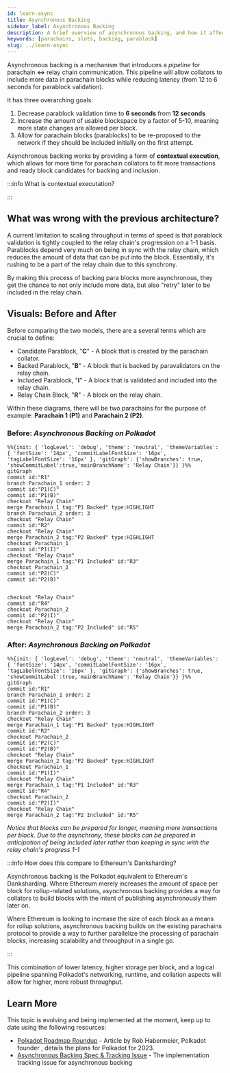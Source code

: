 ```yaml
---
id: learn-async
title: Asynchronous Backing
sidebar_label: Asynchronous Backing
description: A brief overview of asynchronous backing, and how it affects Polkadot's scalability.
keywords: [parachains, slots, backing, parablock]
slug: ../learn-async
---
```


Asynchronous backing is a mechanism that introduces a _pipeline_ for parachain **<->** relay chain
communication. This pipeline will allow collators to include more data in parachain blocks while
reducing latency (from 12 to 6 seconds for parablock validation).

It has three overarching goals:

1. Decrease parablock validation time to **6 seconds** from **12 seconds**
2. Increase the amount of usable blockspace by a factor of 5-10, meaning more state changes are
   allowed per block.
3. Allow for parachain blocks (parablocks) to be re-proposed to the network if they should be
   included initially on the first attempt.

Asynchronous backing works by providing a form of **contextual execution**, which allows for more
time for parachain collators to fit more transactions and ready block candidates for backing and
inclusion.

:::info What is contextual executation?

:::

## What was wrong with the previous architecture?

A current limitation to scaling throughput in terms of speed is that parablock validation is tightly
coupled to the relay chain's progression on a 1-1 basis. Parablocks depend very much on being in
sync with the relay chain, which reduces the amount of data that can be put into the block.
Essentially, it's rushing to be a part of the relay chain due to this synchrony.

By making this process of backing para blocks more asynchronous, they get the chance to not only
include more data, but also "retry" later to be included in the relay chain.

## Visuals: Before and After

Before comparing the two models, there are a several terms which are crucial to define:

- Candidate Parablock, "**C**" - A block that is created by the parachain collator.
- Backed Parablock, "**B**" - A block that is backed by paravalidators on the relay chain.
- Included Parablock, "**I**" - A block that is validated and included into the relay chain.
- Relay Chain Block, "**R**" - A block on the relay chain.

Within these diagrams, there will be two parachains for the purpose of example: **Parachain 1 (P1)**
and **Parachain 2 (P2)**.

### Before: _Asynchronous Backing on Polkadot_

```mermaid
%%{init: { 'logLevel': 'debug', 'theme': 'neutral', 'themeVariables': { 'fontSize': '14px', 'commitLabelFontSize': '16px', 'tagLabelFontSize': '16px' }, 'gitGraph': {'showBranches': true, 'showCommitLabel':true,'mainBranchName': 'Relay Chain'}} }%%
gitGraph
commit id:"R1"
branch Parachain_1 order: 2
commit id:"P1(C)"
commit id:"P1(B)"
checkout "Relay Chain"
merge Parachain_1 tag:"P1 Backed" type:HIGHLIGHT
branch Parachain_2 order: 3
checkout "Relay Chain"
commit id:"R2"
checkout "Relay Chain"
merge Parachain_2 tag:"P2 Backed" type:HIGHLIGHT
checkout Parachain_1
commit id:"P1(I)"
checkout "Relay Chain"
merge Parachain_1 tag:"P1 Included" id:"R3"
checkout Parachain_2
commit id:"P2(C)"
commit id:"P2(B)"


checkout "Relay Chain"
commit id:"R4"
checkout Parachain_2
commit id:"P2(I)"
checkout "Relay Chain"
merge Parachain_2 tag:"P2 Included" id:"R5"
```

### After: _Asynchronous Backing on Polkadot_

```mermaid
%%{init: { 'logLevel': 'debug', 'theme': 'neutral', 'themeVariables': { 'fontSize': '14px', 'commitLabelFontSize': '16px', 'tagLabelFontSize': '16px' }, 'gitGraph': {'showBranches': true, 'showCommitLabel':true,'mainBranchName': 'Relay Chain'}} }%%
gitGraph
commit id:"R1"
branch Parachain_1 order: 2
commit id:"P1(C)"
commit id:"P1(B)"
branch Parachain_2 order: 3
checkout "Relay Chain"
merge Parachain_1 tag:"P1 Backed" type:HIGHLIGHT
commit id:"R2"
checkout Parachain_2
commit id:"P2(C)"
commit id:"P2(B)"
checkout "Relay Chain"
merge Parachain_2 tag:"P2 Backed" type:HIGHLIGHT
checkout Parachain_1
commit id:"P1(I)"
checkout "Relay Chain"
merge Parachain_1 tag:"P1 Included" id:"R3"
commit id:"R4"
checkout Parachain_2
commit id:"P2(I)"
checkout "Relay Chain"
merge Parachain_2 tag:"P2 Included" id:"R5"
```

_Notice that blocks can be prepared for longer, meaning more transactions per block. Due to the
asynchrony, these blocks can be prepared in anticipation of being included later rather than keeping
in sync with the relay chain's progress 1-1_

:::info How does this compare to Ethereum's Danksharding?

Asynchronous backing is the Polkadot equivalent to Ethereum's Danksharding. Where Ethereum merely
increases the amount of space per block for rollup-related solutions, asynchronous backing provides
a way for collators to build blocks with the intent of publishing asynchronously them later on.

Where Ethereum is looking to increase the size of each block as a means for rollup solutions,
asynchronous backing builds on the existing parachains protocol to provide a way to further
parallelize the processing of parachain blocks, increasing scalability and throughput in a single
go.

:::

This combination of lower latency, higher storage per block, and a logical pipeline spanning
Polkadot's networking, runtime, and collation aspects will allow for higher, more robust throughput.

## Learn More

This topic is evolving and being implemented at the moment, keep up to date using the following
resources:

- [Polkadot Roadmap Roundup](https://polkadot.network/blog/polkadot-roadmap-roundup) - Article by
  Rob Habermeier, Polkadot founder , details the plans for Polkadot for 2023.
- [Asynchronous Backing Spec & Tracking Issue](https://github.com/paritytech/polkadot/issues/3779) -
  The implementation tracking issue for asynchronous backing
